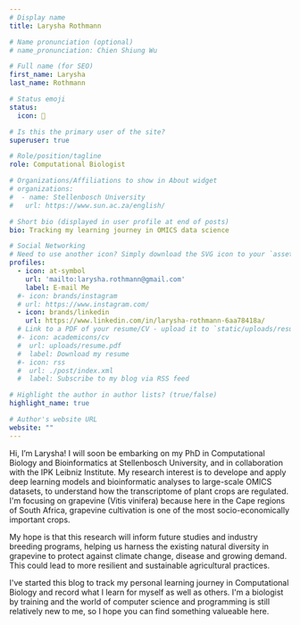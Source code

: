 ```yaml
---
# Display name
title: Larysha Rothmann

# Name pronunciation (optional)
# name_pronunciation: Chien Shiung Wu

# Full name (for SEO)
first_name: Larysha 
last_name: Rothmann

# Status emoji
status:
  icon: 🧬

# Is this the primary user of the site?
superuser: true

# Role/position/tagline
role: Computational Biologist

# Organizations/Affiliations to show in About widget
# organizations:
#  - name: Stellenbosch University
#   url: https://www.sun.ac.za/english/

# Short bio (displayed in user profile at end of posts)
bio: Tracking my learning journey in OMICS data science 

# Social Networking
# Need to use another icon? Simply download the SVG icon to your `assets/media/icons/` folder.
profiles:
  - icon: at-symbol
    url: 'mailto:larysha.rothmann@gmail.com'
    label: E-mail Me
  #- icon: brands/instagram
  # url: https://www.instagram.com/
  - icon: brands/linkedin
    url: https://www.linkedin.com/in/larysha-rothmann-6aa78418a/
  # Link to a PDF of your resume/CV - upload it to `static/uploads/resume.pdf`
  #- icon: academicons/cv
  #  url: uploads/resume.pdf
  #  label: Download my resume
  #- icon: rss
  #  url: ./post/index.xml
  #  label: Subscribe to my blog via RSS feed

# Highlight the author in author lists? (true/false)
highlight_name: true

# Author's website URL
website: ""
---
```


Hi, I’m Larysha! I will soon be embarking on my PhD in Computational Biology and Bioinformatics at Stellenbosch University, and in collaboration with the IPK Leibniz Institute. My research interest is to develope and apply deep learning models and bioinformatic analyses to large-scale OMICS datasets, to understand how the transcriptome of plant crops are regulated. I'm focusing on grapevine (Vitis vinifera) because here in the Cape regions of South Africa, grapevine cultivation is one of the most socio-economically important crops. 

My hope is that this research will inform future studies and industry breeding programs, helping us harness the existing natural diversity in grapevine to protect against climate change, disease and growing demand. This could lead to more resilient and sustainable agricultural practices.

I've started this blog to track my personal learning journey in Computational Biology and record what I learn for myself as well as others. I'm a biologist by training and the world of computer science and programming is still relatively new to me, so I hope you can find something valueable here.
